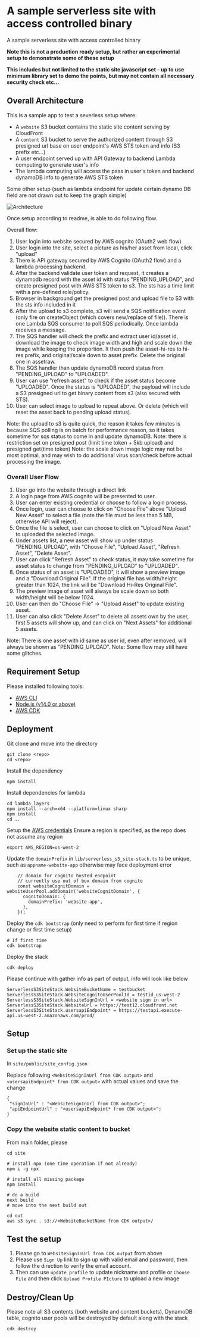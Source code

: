 # A sample serverless site with access controlled binary

A sample serverless site with access controlled binary

**Note this is not a production ready setup, but rather an experimental setup to demonstrate some of these setup**

**This includes but not limited to the static site javascript set - up to use minimum library set to demo the points, but may not contain all necessary security check etc...**

## Overall Architecture
This is a sample app to test a severless setup where:

- A `website` S3 bucket contains the static site content serving by CloudFront
- A `content` S3 bucket to serve the authorized content through S3 presigned url base on user endpoint's AWS STS token and info (S3 prefix etc...)
- A user endpoint served up with API Gateway to backend Lambda computing to generate user's info
- The lambda computing will access the pass in user's token and backend dynamoDB info to generate AWS STS token

Some other setup (such as lambda endpoint for update certain dynamo DB field are not drawn out to keep the graph simple)

![Architecture](images/architecture.drawio.png)


Once setup according to readme, is able to do following flow.

Overall flow:
1. User login into website secured by AWS cognito (OAuth2 web flow)
2. User login into the site, select a picture as his/her asset from local, click "upload"
3. There is API gateway secured by AWS Cognito (OAuth2 flow) and a lambda processing backend. 
4. After the backend validate user token and request, it creates a dynamodb record with the asset id with status "PENDING_UPLOAD", and create presigned post with AWS STS token to s3. The sts has a time limit with a pre-defined role/policy.
5. Browser in background get the presigned post and upload file to S3 with the sts info included in it
6. After the upload to s3 complete, s3 will send a SQS notification event (only fire on createObject (which covers new/replace of file)). There is one Lambda SQS consumer to poll SQS periodically. Once lambda receives a message.
7. The SQS handler will check the prefix and extract user id/asset id, download the image to check image width and high and scale down the image while keeping the proportion. It then push the asset-hi-res to hi-res prefix, and original/scale down to asset prefix. Delete the original one in assetraw. 
8. The SQS handler than update dynamoDB record status from "PENDING_UPLOAD" to "UPLOADED".
7. User can use "refresh asset" to check if the asset status become "UPLOADED". Once the status is "UPLOADED", the payload will include a S3 presigned url to get binary content from s3 (also secured with STS).
8. User can select image to upload to repeat above. Or delete (which will reset the asset back to pending upload status).

Note: the upload to s3 is quite quick, the reason it takes few minutes is because SQS polling is on batch for performance reason, so it takes sometime for sqs status to come in and update dynamoDB.
Note: there is restriction set on presigned post (limit time token + 5kb upload) and presigned get(time token)
Note: the scale down image logic may not be most optimal, and may wish to do additional virus scan/check before actual processing the image.

### Overall User Flow

1. User go into the website through a direct link
2. A login page from AWS cognito will be presented to user.
3. User can enter existing credential or choose to follow a login process.
4. Once login, user can choose to click on "Choose File" above "Upload New Asset" to select a file (note the file must be less than 5 MB, otherwise API will reject).
5. Once the file is select, user can choose to click on "Upload New Asset" to uploaded the selected image.
6. Under assets list, a new asset will show up under status "PENDING_UPLOAD", with "Choose File", "Upload Asset", "Refresh Asset", "Delete Asset".
7. User can click "Refresh Asset" to check status, it may take sometime for asset status to change from "PENDING_UPLOAD" to "UPLOADED".
8. Once status of an asset is "UPLOADED", it will show a preview image and a "Download Original File". If the original file has width/height greater than 1024, the link will be "Download Hi-Res Original File".
9. The preview image of asset will always be scale down so both width/height will be below 1024.
10. User can then do "Choose File" -> "Upload Asset" to update existing asset.
11. User can also click "Delete Asset" to delete all assets own by the user, first 5 assets will show up, and can click on "Next Assets" for additional 5 assets.

Note: There is one asset with id same as user id, even after removed, will always be shown as "PENDING_UPLOAD".
Note: Some flow may still have some glitches.

## Requirement Setup
Please installed following tools:
- [AWS CLI](https://docs.aws.amazon.com/cli/latest/userguide/getting-started-install.html)
- [Node.js (v14.0 or above)](https://nodejs.org/en/)
- [AWS CDK](https://docs.aws.amazon.com/cdk/v2/guide/home.html)


## Deployment

Git clone and move into the directory
```
git clone <repo>
cd <repo>
```

Install the dependency
```
npm install
```

Install dependencies for lambda
```
cd lambda_layers
npm install --arch=x64 --platform=linux sharp
npm install
cd ..
```

Setup the [AWS credentials](https://docs.aws.amazon.com/cli/latest/userguide/cli-configure-files.html)
Ensure a region is specified, as the repo does not assume any region
```
export AWS_REGION=us-west-2

```

Update the `domainPrefix` in `lib/serverless_s3_site-stack.ts` to be unique, such as `appname-website-app` otherwise may face deployment error
```
    // domain for cognito hosted endpoint
    // currently use out of box domain from cognito
    const websiteCognitDomain = websiteUserPool.addDomain('websiteCognitDomain', {
      cognitoDomain: {
        domainPrefix: 'website-app',
      },
    });
```

Deploy the `cdk bootstrap` (only need to perform for first time if region change or first time setup)
```
# If first time
cdk bootstrap
```

Deploy the stack
```
cdk deploy
```

Please continue with gather info as part of output, info will look like below
```
ServerlessS3SiteStack.WebsiteBucketName = testbucket
ServerlessS3SiteStack.WebsiteCognitoUserPoolId = testid_us-west-2
ServerlessS3SiteStack.WebsiteSignInUrl = <website sign in url>
ServerlessS3SiteStack.WebsiteUrl = https://test12.cloudfront.net
ServerlessS3SiteStack.usersapiEndpoint* = https://testapi.execute-api.us-west-2.amazonaws.com/prod/

```

## Setup

### Set up the static site
In `site/public/site_config.json`

Replace following `<WebsiteSignInUrl from CDK output>` and `<usersapiEndpoint* from CDK output>` with actual values and save the change
```
{
 "signInUrl" : "<WebsiteSignInUrl from CDK output>";
 "apiEndpointUrl" : "<usersapiEndpoint* from CDK output>";
}
```

### Copy the website static content to bucket

From main folder, please 
```
cd site

# install npx (one time operation if not already)
npm i -g npx

# install all missing package
npm install

# do a build
next build
# move into the next build out

cd out
aws s3 sync . s3://<WebsiteBucketName from CDK output>/
```

## Test the setup

1. Please go to  `WebsiteSignInUrl from CDK output` from above
2. Please use `Sign Up` link to sign up with valid email and password, then follow the direction to verify the email account.
3. Then can use `update profile` to update nickname and profile or `Choose File` and then click `Upload Profile PIcture` to upload a new image

## Destroy/Clean Up
Please note all S3 contents (both website and content buckets), DynamoDB table, cognito user pools will be destroyed by default along with the stack
```
cdk destroy
```


